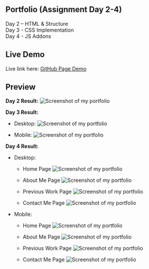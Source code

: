 ## Portfolio (Assignment Day 2-4)
Day 2 – HTML &amp; Structure<br>
Day 3 - CSS Implementation<br>
Day 4 - JS Addons

## Live Demo
Live link here:
[GitHub Page Demo](https://kennethdjasmin.github.io/Portfolio-Showcase/)

## Preview
**Day 2 Result:**
![Screenshot of my portfolio](ss/Screenshot.png)

**Day 3 Result:**

* Desktop:
![Screenshot of my portfolio](ss/Screenshot_03.png)

* Mobile:
![Screenshot of my portfolio](ss/Screenshot_02.png)

**Day 4 Result:**

* Desktop:
  - Home Page
![Screenshot of my portfolio](ss/Screenshot_08.png)

  - About Me Page
![Screenshot of my portfolio](ss/Screenshot_09.png)

  - Previous Work Page
![Screenshot of my portfolio](ss/Screenshot_10.png)

  - Contact Me Page
![Screenshot of my portfolio](ss/Screenshot_11.png)

* Mobile:
  - Home Page
![Screenshot of my portfolio](ss/Screenshot_04.png)

  - About Me Page
![Screenshot of my portfolio](ss/Screenshot_05.png)

  - Previous Work Page
![Screenshot of my portfolio](ss/Screenshot_06.png)

  - Contact Me Page
![Screenshot of my portfolio](ss/Screenshot_07.png)




